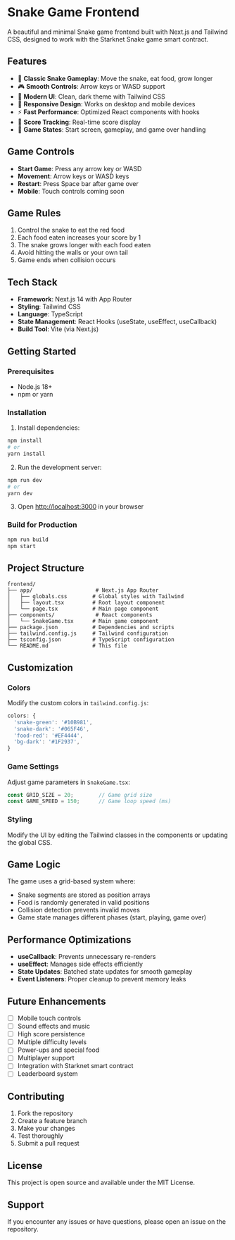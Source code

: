 # Snake Game Frontend

A beautiful and minimal Snake game frontend built with Next.js and Tailwind CSS, designed to work with the Starknet Snake game smart contract.

## Features

- 🐍 **Classic Snake Gameplay**: Move the snake, eat food, grow longer
- 🎮 **Smooth Controls**: Arrow keys or WASD support
- 🎨 **Modern UI**: Clean, dark theme with Tailwind CSS
- 📱 **Responsive Design**: Works on desktop and mobile devices
- ⚡ **Fast Performance**: Optimized React components with hooks
- 🎯 **Score Tracking**: Real-time score display
- 🔄 **Game States**: Start screen, gameplay, and game over handling

## Game Controls

- **Start Game**: Press any arrow key or WASD
- **Movement**: Arrow keys or WASD keys
- **Restart**: Press Space bar after game over
- **Mobile**: Touch controls coming soon

## Game Rules

1. Control the snake to eat the red food
2. Each food eaten increases your score by 1
3. The snake grows longer with each food eaten
4. Avoid hitting the walls or your own tail
5. Game ends when collision occurs

## Tech Stack

- **Framework**: Next.js 14 with App Router
- **Styling**: Tailwind CSS
- **Language**: TypeScript
- **State Management**: React Hooks (useState, useEffect, useCallback)
- **Build Tool**: Vite (via Next.js)

## Getting Started

### Prerequisites

- Node.js 18+ 
- npm or yarn

### Installation

1. Install dependencies:
```bash
npm install
# or
yarn install
```

2. Run the development server:
```bash
npm run dev
# or
yarn dev
```

3. Open [http://localhost:3000](http://localhost:3000) in your browser

### Build for Production

```bash
npm run build
npm start
```

## Project Structure

```
frontend/
├── app/                    # Next.js App Router
│   ├── globals.css        # Global styles with Tailwind
│   ├── layout.tsx         # Root layout component
│   └── page.tsx           # Main page component
├── components/             # React components
│   └── SnakeGame.tsx      # Main game component
├── package.json           # Dependencies and scripts
├── tailwind.config.js     # Tailwind configuration
├── tsconfig.json          # TypeScript configuration
└── README.md              # This file
```

## Customization

### Colors
Modify the custom colors in `tailwind.config.js`:
```javascript
colors: {
  'snake-green': '#10B981',
  'snake-dark': '#065F46',
  'food-red': '#EF4444',
  'bg-dark': '#1F2937',
}
```

### Game Settings
Adjust game parameters in `SnakeGame.tsx`:
```typescript
const GRID_SIZE = 20;        // Game grid size
const GAME_SPEED = 150;      // Game loop speed (ms)
```

### Styling
Modify the UI by editing the Tailwind classes in the components or updating the global CSS.

## Game Logic

The game uses a grid-based system where:
- Snake segments are stored as position arrays
- Food is randomly generated in valid positions
- Collision detection prevents invalid moves
- Game state manages different phases (start, playing, game over)

## Performance Optimizations

- **useCallback**: Prevents unnecessary re-renders
- **useEffect**: Manages side effects efficiently
- **State Updates**: Batched state updates for smooth gameplay
- **Event Listeners**: Proper cleanup to prevent memory leaks

## Future Enhancements

- [ ] Mobile touch controls
- [ ] Sound effects and music
- [ ] High score persistence
- [ ] Multiple difficulty levels
- [ ] Power-ups and special food
- [ ] Multiplayer support
- [ ] Integration with Starknet smart contract
- [ ] Leaderboard system

## Contributing

1. Fork the repository
2. Create a feature branch
3. Make your changes
4. Test thoroughly
5. Submit a pull request

## License

This project is open source and available under the MIT License.

## Support

If you encounter any issues or have questions, please open an issue on the repository.
